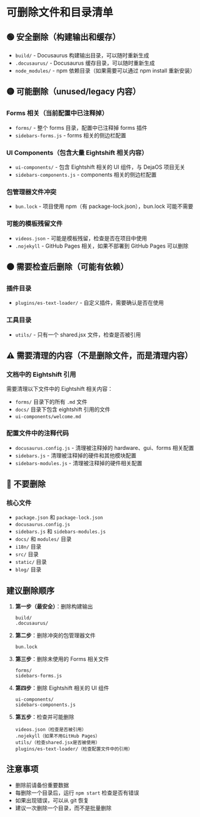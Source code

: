 # 可删除文件和目录清单

## 🟢 安全删除（构建输出和缓存）

- `build/` - Docusaurus 构建输出目录，可以随时重新生成
- `.docusaurus/` - Docusaurus 缓存目录，可以随时重新生成
- `node_modules/` - npm 依赖目录（如果需要可以通过 npm install 重新安装）

## 🟡 可能删除（unused/legacy 内容）

### Forms 相关（当前配置中已注释掉）

- `forms/` - 整个 forms 目录，配置中已注释掉 forms 插件
- `sidebars-forms.js` - forms 相关的侧边栏配置

### UI Components（包含大量 Eightshift 相关内容）

- `ui-components/` - 包含 Eightshift 相关的 UI 组件，与 DejaOS 项目无关
- `sidebars-components.js` - components 相关的侧边栏配置

### 包管理器文件冲突

- `bun.lock` - 项目使用 npm（有 package-lock.json），bun.lock 可能不需要

### 可能的模板残留文件

- `videos.json` - 可能是模板残留，检查是否在项目中使用
- `.nojekyll` - GitHub Pages 相关，如果不部署到 GitHub Pages 可以删除

## 🟠 需要检查后删除（可能有依赖）

### 插件目录

- `plugins/es-text-loader/` - 自定义插件，需要确认是否在使用

### 工具目录

- `utils/` - 只有一个 shared.jsx 文件，检查是否被引用

## ⚠️ 需要清理的内容（不是删除文件，而是清理内容）

### 文档中的 Eightshift 引用

需要清理以下文件中的 Eightshift 相关内容：

- `forms/` 目录下的所有 `.md` 文件
- `docs/` 目录下包含 eightshift 引用的文件
- `ui-components/welcome.md`

### 配置文件中的注释代码

- `docusaurus.config.js` - 清理被注释掉的 hardware、gui、forms 相关配置
- `sidebars.js` - 清理被注释掉的硬件和其他模块配置
- `sidebars-modules.js` - 清理被注释掉的硬件相关配置

## 🔴 不要删除

### 核心文件

- `package.json` 和 `package-lock.json`
- `docusaurus.config.js`
- `sidebars.js` 和 `sidebars-modules.js`
- `docs/` 和 `modules/` 目录
- `i18n/` 目录
- `src/` 目录
- `static/` 目录
- `blog/` 目录

## 建议删除顺序

1. **第一步（最安全）**：删除构建输出

   ```
   build/
   .docusaurus/
   ```

2. **第二步**：删除冲突的包管理器文件

   ```
   bun.lock
   ```

3. **第三步**：删除未使用的 Forms 相关文件

   ```
   forms/
   sidebars-forms.js
   ```

4. **第四步**：删除 Eightshift 相关的 UI 组件

   ```
   ui-components/
   sidebars-components.js
   ```

5. **第五步**：检查并可能删除
   ```
   videos.json（检查是否被引用）
   .nojekyll（如果不用GitHub Pages）
   utils/（检查shared.jsx是否被使用）
   plugins/es-text-loader/（检查配置文件中的引用）
   ```

## 注意事项

- 删除前请备份重要数据
- 每删除一个目录后，运行 `npm start` 检查是否有错误
- 如果出现错误，可以从 git 恢复
- 建议一次删除一个目录，而不是批量删除
